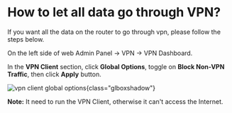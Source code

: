 # How to let all data go through VPN?

If you want all the data on the router to go through vpn, please follow the steps below.

On the left side of web Admin Panel -> VPN -> VPN Dashboard.

In the **VPN Client** section, click **Global Options**, toggle on **Block Non-VPN Traffic**, then click **Apply** button.

![vpn client global options](https://static.gl-inet.com/docs/en/4/tutorials/block_no_vpn_traffic/global_options.png){class="glboxshadow"}

**Note:** It need to run the VPN Client, otherwise it can't access the Internet.
